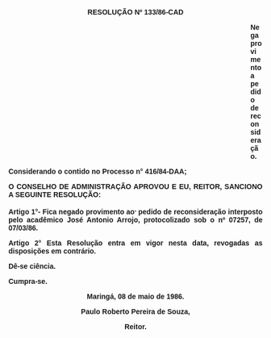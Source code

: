 <BODY>

<B><FONT FACE="Arial"><P ALIGN="CENTER">RESOLU&Ccedil;&Atilde;O Nº</B> <B>133/86-CAD</P>
<P ALIGN="CENTER"></P><DIR>
<DIR>
<DIR>
<DIR>
<DIR>
<DIR>
<DIR>
<DIR>
<DIR>
<DIR>
<DIR>
<DIR>

<P ALIGN="JUSTIFY">Nega provimento a pedido de reconsidera&ccedil;&atilde;o. </P>
</B><P ALIGN="JUSTIFY"></P></DIR>
</DIR>
</DIR>
</DIR>
</DIR>
</DIR>
</DIR>
</DIR>
</DIR>
</DIR>
</DIR>
</DIR>

<P ALIGN="JUSTIFY">Considerando o contido no Processo n° 416/84-DAA;</P>
<P ALIGN="JUSTIFY"></P>
<B><P ALIGN="JUSTIFY">O CONSELHO DE ADMINISTRA&Ccedil;&Atilde;O APROVOU E EU, REITOR, SANCIONO A SEGUINTE RESOLU&Ccedil;&Atilde;O:</P>
</B><P ALIGN="JUSTIFY"></P>
<B><P ALIGN="JUSTIFY">Artigo 1</B>°- Fica negado provimento ao<SUP>,</SUP> pedido de reconsidera&ccedil;&atilde;o  interposto pelo acad&ecirc;mico Jos&eacute; Antonio Arrojo, protocolizado sob o nº 07257, de 07/03/86.</P>
<B><P ALIGN="JUSTIFY">Artigo 2°</B>  Esta Resolu&ccedil;&atilde;o entra em vigor nesta data, revogadas as disposi&ccedil;&otilde;es em contr&aacute;rio.</P>
<P ALIGN="JUSTIFY">D&ecirc;-se ci&ecirc;ncia.</P>
<P ALIGN="JUSTIFY">Cumpra-se.</P>
<P ALIGN="CENTER">Maring&aacute;, 08 de maio de 1986.</P>
<P ALIGN="CENTER">Paulo Roberto Pereira de Souza,</P>
<P ALIGN="CENTER">Reitor.</P></FONT></BODY>

